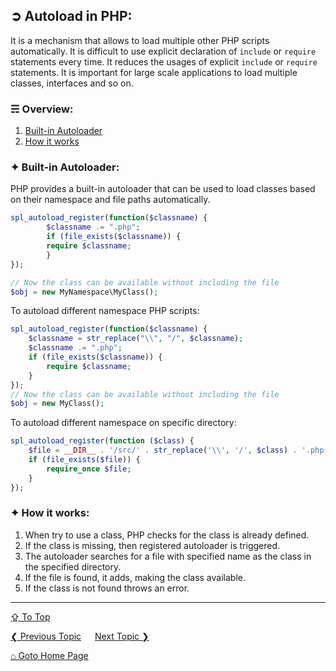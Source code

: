 ## &#10162; Autoload in PHP:
It is a mechanism that allows to load multiple other PHP scripts automatically.  It is difficult to use explicit declaration of `include` or `require` statements every time. It reduces the usages of explicit `include` or `require` statements. It is important for large scale applications to load multiple classes, interfaces and so on.

### &#9780; Overview:
1. [Built-in Autoloader](#-built-in-autoloader)
2. [How it works](#-how-it-works)

### &#10022; Built-in Autoloader:
PHP provides a built-in autoloader that can be used to load classes based on their namespace and file paths automatically.

```php
spl_autoload_register(function($classname) {
		$classname .= ".php";
		if (file_exists($classname)) {
    	require $classname;			
		}
});

// Now the class can be available without including the file
$obj = new MyNamespace\MyClass();
```

To autoload different namespace PHP scripts:
```php
spl_autoload_register(function($classname) {
    $classname = str_replace("\\", "/", $classname); 
    $classname .= ".php";
    if (file_exists($classname)) {
    	require $classname;
    }
});
// Now the class can be available without including the file
$obj = new MyClass();
```

To autoload different namespace on specific directory:
```php
spl_autoload_register(function ($class) {
    $file = __DIR__ . '/src/' . str_replace('\\', '/', $class) . '.php';
    if (file_exists($file)) {
        require_once $file;
    }
});
```

### &#10022; How it works:
1. When try to use a class, PHP checks for the class is already defined.
2. If the class is missing, then registered autoloader is triggered.
3. The autoloader searches for a file with specified name as the class in the specified directory.
4. If the file is found, it adds, making the class available.
5. If the class is not found throws an error.

---
[&#8682; To Top](#-autoload-in-php)

[&#10094; Previous Topic](./namespace.md) &emsp; [Next Topic &#10095;](./database-abstraction-layers.md)

[&#8962; Goto Home Page](../README.md)